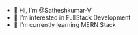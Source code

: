 - 👋 Hi, I’m @Satheshkumar-V
- 👀 I’m interested in FullStack Development
- 🌱 I’m currently learning MERN Stack


<!---
Satheshkumar-V/Satheshkumar-V is a ✨ special ✨ repository because its `README.md` (this file) appears on your GitHub profile.
You can click the Preview link to take a look at your changes.
--->
